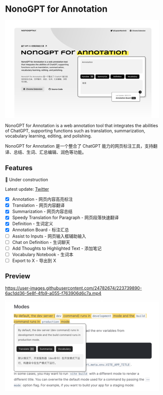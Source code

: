 # NonoGPT for Annotation

![Landing Page](landing_page.png)

NonoGPT for Annotation is a web annotation tool that integrates the abilities of ChatGPT, supporting functions such as translation, summarization, vocabulary learning, editing, and polishing.

NonoGPT for Annotation 是一个整合了 ChatGPT 能力的网页标注工具，支持翻译、总结、生词、汇总编辑、润色等功能。

## Features

🚧 Under construction

Latest update: [Twitter](https://twitter.com/CaptainMartinIO/status/1632430220656648192)

<!-- prettier-ignore -->
- [x] Annotation                       - 网页内容高亮标注
- [x] Translation                      - 网页内容翻译
- [x] Summarization                    - 网页内容总结
- [x] Speedy Translation for Paragraph - 网页段落快速翻译
- [x] Definition                       - 生词定义
- [x] Annotation Board                 - 标注汇总
- [ ] Assist to Inputs                 - 网页输入框辅助输入
- [ ] Chat on Definition               - 生词聊天
- [ ] Add Thoughts to Highlighted Text - 添加笔记
- [ ] Vocabulary Notebook              - 生词本
- [ ] Export to X                      - 导出到 X

## Preview

https://user-images.githubusercontent.com/24782674/223739890-6ac1dd36-5e8f-4fb9-a055-f763906d6c7a.mp4

![Preview](preview.png)
